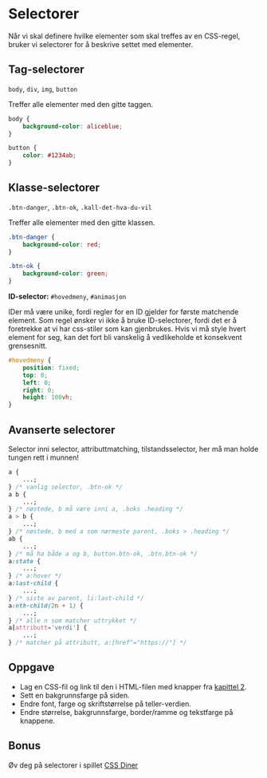 # Selectorer

Når vi skal definere hvilke elementer som skal treffes av en CSS-regel, bruker vi selectorer for å beskrive settet med elementer.

## **Tag-selectorer**

`body`, `div`, `img`, `button`

Treffer alle elementer med den gitte taggen.

```css
body {
    background-color: aliceblue;
}

button {
    color: #1234ab;
}
```

## **Klasse-selectorer**

`.btn-danger`, `.btn-ok`, `.kall-det-hva-du-vil`

Treffer alle elementer med den gitte klassen.

```css
.btn-danger {
    background-color: red;
}

.btn-ok {
    background-color: green;
}
```

**ID-selector:** `#hovedmeny`, `#animasjon`

IDer må være unike, fordi regler for en ID gjelder for første matchende element. Som regel ønsker vi ikke å bruke ID-selectorer, fordi det er å foretrekke at vi har css-stiler som kan gjenbrukes. Hvis vi må style hvert element for seg, kan det fort bli vanskelig å vedlikeholde et konsekvent grensesnitt.

```css
#hovedmeny {
    position: fixed;
    top: 0;
    left: 0;
    right: 0;
    height: 100vh;
}
```

## **Avanserte selectorer**

Selector inni selector, attributtmatching, tilstandsselector, her må man holde tungen rett i munnen!

```css
a {
    ...;
} /* vanlig selector, .btn-ok */
a b {
    ...;
} /* nøstede, b må være inni a, .boks .heading */
a > b {
    ...;
} /* nøstede, b med a som nærmeste parent, .boks > .heading */
ab {
    ...;
} /* må ha både a og b, button.btn-ok, .btn.btn-ok */
a:state {
    ...;
} /* a:hover */
a:last-child {
    ...;
} /* siste av parent, li:last-child */
a:nth-child(2n + 1) {
    ...;
} /* alle n som matcher uttrykket */
a[attributt='verdi'] {
    ...;
} /* matcher på attributt, a:[href^="https://"] */
```

## Oppgave

* Lag en CSS-fil og link til den i HTML-filen med knapper fra [kapittel 2](../cover-1/06-knapper.md).
* Sett en bakgrunnsfarge på siden.
* Endre font, farge og skriftstørrelse på teller-verdien.
* Endre størrelse, bakgrunnsfarge, border/ramme og tekstfarge på knappene.

## Bonus

Øv deg på selectorer i spillet [CSS Diner](https://flukeout.github.io/)

